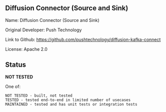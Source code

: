 ## Diffusion Connector (Source and Sink)

Name: Diffusion Connector (Source and Sink)

Original Developer: Push Technology

Link to Github: https://github.com/pushtechnology/diffusion-kafka-connect

License: Apache 2.0

## Status

**NOT TESTED**

One of:
```text
NOT TESTED - built, not tested
TESTED - tested end-to-end in limited number of usecases
MAINTAINED - tested and has unit tests or integration tests
```
